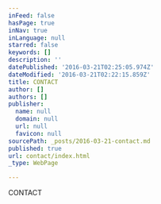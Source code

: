 ```yaml
---
inFeed: false
hasPage: true
inNav: true
inLanguage: null
starred: false
keywords: []
description: ''
datePublished: '2016-03-21T02:25:05.974Z'
dateModified: '2016-03-21T02:22:15.859Z'
title: CONTACT
author: []
authors: []
publisher:
  name: null
  domain: null
  url: null
  favicon: null
sourcePath: _posts/2016-03-21-contact.md
published: true
url: contact/index.html
_type: WebPage

---
```

CONTACT